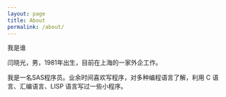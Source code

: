 ```yaml
---
layout: page
title: About
permalink: /about/
---
```

我是谁

闫晓光，男，1981年出生，目前在上海的一家外企工作。

我是一名SAS程序员。业余时间喜欢写程序，对多种编程语言了解，利用 C 语言、汇编语言、LISP 语言写过一些小程序。


